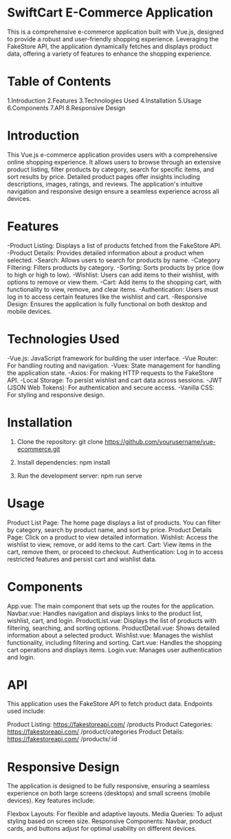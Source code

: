 # SwiftCart E-Commerce Application
This is a comprehensive e-commerce application built with Vue.js, designed to provide a robust and user-friendly shopping experience. Leveraging the FakeStore API, the application dynamically fetches and displays product data, offering a variety of features to enhance the shopping experience.

# Table of Contents

1.Introduction
2.Features
3.Technologies Used
4.Installation
5.Usage
6.Components
7.API
8.Responsive Design

# Introduction

This Vue.js e-commerce application provides users with a comprehensive online shopping experience. It allows users to browse through an extensive product listing, filter products by category, search for specific items, and sort results by price. Detailed product pages offer insights including descriptions, images, ratings, and reviews. The application's intuitive navigation and responsive design ensure a seamless experience across all devices.

# Features

-Product Listing: Displays a list of products fetched from the FakeStore API.
-Product Details: Provides detailed information about a product when selected.
-Search: Allows users to search for products by name.
-Category Filtering: Filters products by category.
-Sorting: Sorts products by price (low to high or high to low).
-Wishlist: Users can add items to their wishlist, with options to remove or view them.
-Cart: Add items to the shopping cart, with functionality to view, remove, and clear items.
-Authentication: Users must log in to access certain features like the wishlist and cart.
-Responsive Design: Ensures the application is fully functional on both desktop and mobile devices.

# Technologies Used

-Vue.js: JavaScript framework for building the user interface.
-Vue Router: For handling routing and navigation.
-Vuex: State management for handling the application state.
-Axios: For making HTTP requests to the FakeStore API.
-Local Storage: To persist wishlist and cart data across sessions.
-JWT (JSON Web Tokens): For authentication and secure access.
-Vanilla CSS: For styling and responsive design.

# Installation

1. Clone the repository:
   git clone https://github.com/yourusername/vue-ecommerce.git

2. Install dependencies:
   npm install

3. Run the development server:
  npm run serve

# Usage

Product List Page: The home page displays a list of products. You can filter by category, search by product name, and sort by price.
Product Details Page: Click on a product to view detailed information.
Wishlist: Access the wishlist to view, remove, or add items to the cart.
Cart: View items in the cart, remove them, or proceed to checkout.
Authentication: Log in to access restricted features and persist cart and wishlist data.

# Components

App.vue: The main component that sets up the routes for the application.
Navbar.vue: Handles navigation and displays links to the product list, wishlist, cart, and login.
ProductList.vue: Displays the list of products with filtering, searching, and sorting options.
ProductDetail.vue: Shows detailed information about a selected product.
Wishlist.vue: Manages the wishlist functionality, including filtering and sorting.
Cart.vue: Handles the shopping cart operations and displays items.
Login.vue: Manages user authentication and login.

# API

This application uses the FakeStore API to fetch product data. Endpoints used include:

Product Listing: https://fakestoreapi.com/ /products
Product Categories: https://fakestoreapi.com/ /product/categories
Product Details: https://fakestoreapi.com/ /products/:id

# Responsive Design
The application is designed to be fully responsive, ensuring a seamless experience on both large screens (desktops) and small screens (mobile devices). Key features include:

Flexbox Layouts: For flexible and adaptive layouts.
Media Queries: To adjust styling based on screen size.
Responsive Components: Navbar, product cards, and buttons adjust for optimal usability on different devices.



